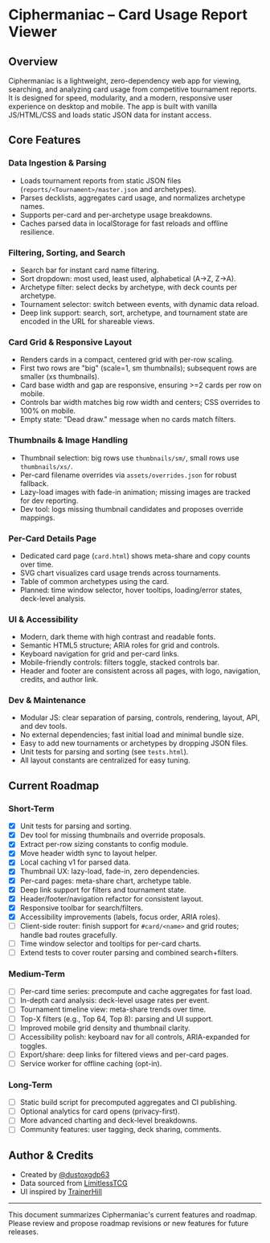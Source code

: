 # Ciphermaniac – Card Usage Report Viewer

## Overview
Ciphermaniac is a lightweight, zero-dependency web app for viewing, searching, and analyzing card usage from competitive tournament reports. It is designed for speed, modularity, and a modern, responsive user experience on desktop and mobile. The app is built with vanilla JS/HTML/CSS and loads static JSON data for instant access.

## Core Features

### Data Ingestion & Parsing
- Loads tournament reports from static JSON files (`reports/<Tournament>/master.json` and archetypes).
- Parses decklists, aggregates card usage, and normalizes archetype names.
- Supports per-card and per-archetype usage breakdowns.
- Caches parsed data in localStorage for fast reloads and offline resilience.

### Filtering, Sorting, and Search
- Search bar for instant card name filtering.
- Sort dropdown: most used, least used, alphabetical (A→Z, Z→A).
- Archetype filter: select decks by archetype, with deck counts per archetype.
- Tournament selector: switch between events, with dynamic data reload.
- Deep link support: search, sort, archetype, and tournament state are encoded in the URL for shareable views.

### Card Grid & Responsive Layout
- Renders cards in a compact, centered grid with per-row scaling.
- First two rows are "big" (scale=1, sm thumbnails); subsequent rows are smaller (xs thumbnails).
- Card base width and gap are responsive, ensuring >=2 cards per row on mobile.
- Controls bar width matches big row width and centers; CSS overrides to 100% on mobile.
- Empty state: "Dead draw." message when no cards match filters.

### Thumbnails & Image Handling
- Thumbnail selection: big rows use `thumbnails/sm/`, small rows use `thumbnails/xs/`.
- Per-card filename overrides via `assets/overrides.json` for robust fallback.
- Lazy-load images with fade-in animation; missing images are tracked for dev reporting.
- Dev tool: logs missing thumbnail candidates and proposes override mappings.

### Per-Card Details Page
- Dedicated card page (`card.html`) shows meta-share and copy counts over time.
- SVG chart visualizes card usage trends across tournaments.
- Table of common archetypes using the card.
- Planned: time window selector, hover tooltips, loading/error states, deck-level analysis.

### UI & Accessibility
- Modern, dark theme with high contrast and readable fonts.
- Semantic HTML5 structure; ARIA roles for grid and controls.
- Keyboard navigation for grid and per-card links.
- Mobile-friendly controls: filters toggle, stacked controls bar.
- Header and footer are consistent across all pages, with logo, navigation, credits, and author link.

### Dev & Maintenance
- Modular JS: clear separation of parsing, controls, rendering, layout, API, and dev tools.
- No external dependencies; fast initial load and minimal bundle size.
- Easy to add new tournaments or archetypes by dropping JSON files.
- Unit tests for parsing and sorting (see `tests.html`).
- All layout constants are centralized for easy tuning.

## Current Roadmap

### Short-Term
- [x] Unit tests for parsing and sorting.
- [x] Dev tool for missing thumbnails and override proposals.
- [x] Extract per-row sizing constants to config module.
- [x] Move header width sync to layout helper.
- [x] Local caching v1 for parsed data.
- [x] Thumbnail UX: lazy-load, fade-in, zero dependencies.
- [x] Per-card pages: meta-share chart, archetype table.
- [x] Deep link support for filters and tournament state.
- [x] Header/footer/navigation refactor for consistent layout.
- [x] Responsive toolbar for search/filters.
- [x] Accessibility improvements (labels, focus order, ARIA roles).
- [ ] Client-side router: finish support for `#card/<name>` and grid routes; handle bad routes gracefully.
- [ ] Time window selector and tooltips for per-card charts.
- [ ] Extend tests to cover router parsing and combined search+filters.

### Medium-Term
- [ ] Per-card time series: precompute and cache aggregates for fast load.
- [ ] In-depth card analysis: deck-level usage rates per event.
- [ ] Tournament timeline view: meta-share trends over time.
- [ ] Top-X filters (e.g., Top 64, Top 8): parsing and UI support.
- [ ] Improved mobile grid density and thumbnail clarity.
- [ ] Accessibility polish: keyboard nav for all controls, ARIA-expanded for toggles.
- [ ] Export/share: deep links for filtered views and per-card pages.
- [ ] Service worker for offline caching (opt-in).

### Long-Term
- [ ] Static build script for precomputed aggregates and CI publishing.
- [ ] Optional analytics for card opens (privacy-first).
- [ ] More advanced charting and deck-level breakdowns.
- [ ] Community features: user tagging, deck sharing, comments.

## Author & Credits
- Created by [@dustoxgdp63](https://x.com/dustoxgDP63)
- Data sourced from [LimitlessTCG](https://limitlesstcg.com/tournaments/500)
- UI inspired by [TrainerHill](https://www.trainerhill.com/)

---

This document summarizes Ciphermaniac's current features and roadmap. Please review and propose roadmap revisions or new features for future releases.
